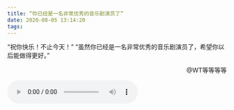 ```yaml
---
title: “你已经是一名非常优秀的音乐剧演员了”
date: 2020-08-05 13:14:20
tags:
---
```

“祝你快乐！不止今天！”
“虽然你已经是一名非常优秀的音乐剧演员了，希望你以后能做得更好。”

<p align="right">@WT等等等等</p>
<audio id="audio" controls=""  preload="auto" autoplay="autoplay">
      <source id="mp3" src="https://fsjtoday.xyz:8050/WT等等等等-你已经是一名非常优秀的音乐剧演员了.mp3">
      </audio>